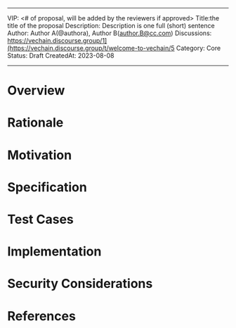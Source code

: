 
---
VIP: <# of proposal, will be added by the reviewers if approved>
Title:the title of the proposal
Description: Description is one full (short) sentence
Author: Author A(@authora), Author B(author.B@cc.com)
Discussions: https://vechain.discourse.group/1](https://vechain.discourse.group/t/welcome-to-vechain/5
Category: Core
Status: Draft
CreatedAt: 2023-08-08

---

# Overview

<!--   
  The Overview is a multi-sentence (short paragraph) technical summary of the issue being addressed. This should be a very terse and human-readable version of the specification section. Someone should be able to read only the abstract to get the gist of what this specification does.
  TODO: Remove this comment before submitting 
-->

  
# Rationale

<!--

  The rationale fleshes out the specification by describing what motivated the design and why particular design decisions were made. It should describe alternate designs that were considered and related work, e.g. how the feature is supported in other languages.
  The current placeholder is acceptable for a draft.
  TODO: Remove this comment before submitting
-->
  
# Motivation

<!--
  This section is optional.
  The motivation section should include a description of any nontrivial problems the VIP solves. It should not describe how the VIP solves those problems, unless it is not immediately obvious. It should not describe why the VIP should be made into a standard, unless it is not immediately obvious.
  With a few exceptions, external links are not allowed. If you feel that a particular resource would demonstrate a compelling case for your VIP, then save it as a printer-friendly PDF, put it in the assets folder, and link to that copy.
  TODO: Remove this comment before submitting
-->
  
# Specification
  
<!--
  The Specification section should describe the syntax and semantics of any new feature. The specification should be detailed enough to allow competing, interoperable implementations.
  TODO: Remove this comment before submitting
-->

# Test Cases
  
<!--
  This section is optional for non-Core VIPs.

  The Test Cases section should include expected input/output pairs, but may include a succinct set of executable tests. It should not include project build files. No new requirements may be be introduced here (meaning an implementation following only the Specification section should pass all tests here.)
  If the test suite is too large to reasonably be included inline, then consider adding it as one or more files in `../assets/vip-####/`. External links will not be allowed

  TODO: Remove this comment before submitting
-->
  
# Implementation
  
<!--
  This section is optional.

  The Reference Implementation section should include a minimal implementation that assists in understanding or implementing this specification. It should not include project build files. The reference implementation is not a replacement for the Specification section, and the proposal should still be understandable without it.
  If the reference implementation is too large to reasonably be included inline, then consider adding it as one or more files in `../assets/vip-####/`. External links will not be allowed.

  TODO: Remove this comment before submitting
-->
  
# Security Considerations

<!--
  All VIPs must contain a section that discusses the security implications/considerations relevant to the proposed change. Include information that might be important for security discussions, surfaces risks and can be used throughout the life cycle of the proposal. For example, include security-relevant design decisions, concerns, important discussions, implementation-specific guidance and pitfalls, an outline of threats and risks and how they are being addressed. VIP submissions missing the "Security Considerations" section will be rejected. An VIP cannot proceed to status "Final" without a Security Considerations discussion deemed sufficient by the reviewers.

  The current placeholder is acceptable for a draft.

  TODO: Remove this comment before submitting
-->

# References
